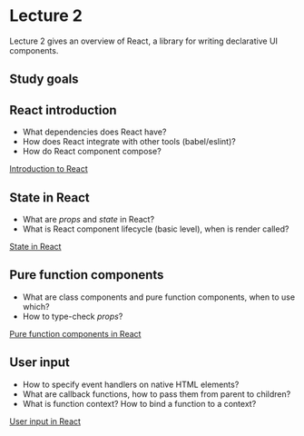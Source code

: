 # Lecture 2

Lecture 2 gives an overview of React, a library for writing declarative UI components.

## Study goals

## React introduction

* What dependencies does React have?
* How does React integrate with other tools (babel/eslint)?
* How do React component compose?

[Introduction to React](./src/props_example/README.md)

## State in React

* What are _props_ and _state_ in React?
* What is React component lifecycle (basic level), when is render called?

[State in React](./src/state_example/README.md)

## Pure function components

* What are class components and pure function components, when to use which?
* How to type-check _props_?

[Pure function components in React](./src/pure_function_example/README.md)

## User input

* How to specify event handlers on native HTML elements?
* What are callback functions, how to pass them from parent to children?
* What is function context? How to bind a function to a context?

[User input in React](./src/user_input_example/README.md)

